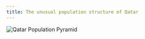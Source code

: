 ```yaml
---
title: The unusual population structure of Qatar
---
```


![Qatar Population Pyramid](https://github.com/MUSA-620-Fall-2017/MUSA-620-Week-9/blob/master/qatar-pyramid.gif "Qatar Population Pyramid")




